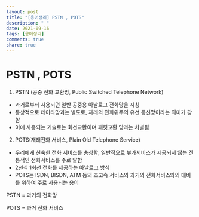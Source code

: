 ```yaml
---
layout: post
title: "[용어정리] PSTN , POTS"
description: " "
date: 2021-09-16
tags: [용어정리]
comments: true
share: true
---
```


# PSTN , POTS

1. PSTN (공중 전화 교환망, Public Switched Telephone Network)

- 과거로부터 사용되던 일반 공중용 아날로그 전화망을 지칭
- 통상적으로 데이타망과는 별도로, 재래의 전화위주의 유선 통신망이라는 의미가 강함
- 이에 사용되는 기술로는 회선교환이며 패킷교환 망과는 차별됨

2. POTS(재래전화 서비스, Plain Old Telephone Service)

- 우리에게 친숙한 전화 서비스를 총칭함, 일반적으로 부가서비스가 제공되지 않는 전통적인 전화서비스를 주로 말함
- 2선식 1회선 전화를 제공하는 아날로그 방식
- POTS는 ISDN, BISDN, ATM 등의 초고속 서비스와 과거의 전화서비스와의 대비를 위하여 주로 사용되는 용어



PSTN = 과거의 전화망

POTS = 과거 전화 서비스
